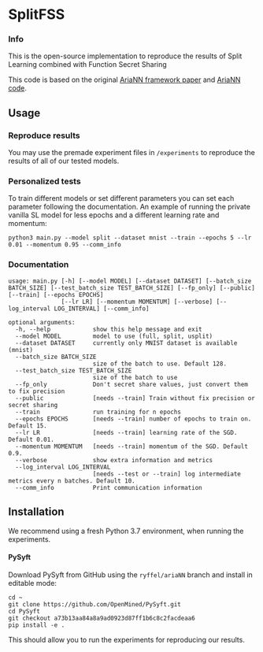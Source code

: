 # SplitFSS


### Info

This is the open-source implementation to reproduce the results of Split Learning combined with Function Secret Sharing

This code is based on the original [AriaNN framework paper](https://arxiv.org/abs/2006.04593) and [AriaNN code](https://github.com/LaRiffle/ariann/).



## Usage

### Reproduce results

You may use the premade experiment files in `/experiments` to reproduce the results of all of our tested models.

### Personalized tests
To train different models or set different parameters you can set each parameter following the documentation. An example of running the private vanilla SL model for less epochs and a different learning rate and momentum:
```
python3 main.py --model split --dataset mnist --train --epochs 5 --lr 0.01 --momentum 0.95 --comm_info
```

### Documentation

```
usage: main.py [-h] [--model MODEL] [--dataset DATASET] [--batch_size BATCH_SIZE] [--test_batch_size TEST_BATCH_SIZE] [--fp_only] [--public] [--train] [--epochs EPOCHS]
               [--lr LR] [--momentum MOMENTUM] [--verbose] [--log_interval LOG_INTERVAL] [--comm_info]

optional arguments:
  -h, --help            show this help message and exit
  --model MODEL         model to use (full, split, usplit)
  --dataset DATASET     currently only MNIST dataset is available (mnist)
  --batch_size BATCH_SIZE
                        size of the batch to use. Default 128.
  --test_batch_size TEST_BATCH_SIZE
                        size of the batch to use
  --fp_only             Don't secret share values, just convert them to fix precision
  --public              [needs --train] Train without fix precision or secret sharing
  --train               run training for n epochs
  --epochs EPOCHS       [needs --train] number of epochs to train on. Default 15.
  --lr LR               [needs --train] learning rate of the SGD. Default 0.01.
  --momentum MOMENTUM   [needs --train] momentum of the SGD. Default 0.9.
  --verbose             show extra information and metrics
  --log_interval LOG_INTERVAL
                        [needs --test or --train] log intermediate metrics every n batches. Default 10.
  --comm_info           Print communication information
```

## Installation

We recommend using a fresh Python 3.7 environment, when running the experiments.

#### PySyft

Download PySyft from GitHub using the `ryffel/ariaNN` branch and install in editable mode:
```
cd ~
git clone https://github.com/OpenMined/PySyft.git
cd PySyft
git checkout a73b13aa84a8a9ad0923d87ff1b6c8c2facdeaa6
pip install -e .
```

This should allow you to run the experiments for reproducing our results.
